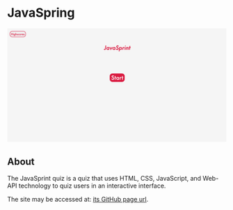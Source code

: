 # JavaSpring
![Preview](./assets/javasprint.png)


## About

  The JavaSprint quiz is a quiz that uses HTML, CSS, JavaScript, and Web-API technology to quiz users in an interactive interface.

  The site may be accessed at: [its GitHub page url](https://anth8nyc.github.io/javasprint/).